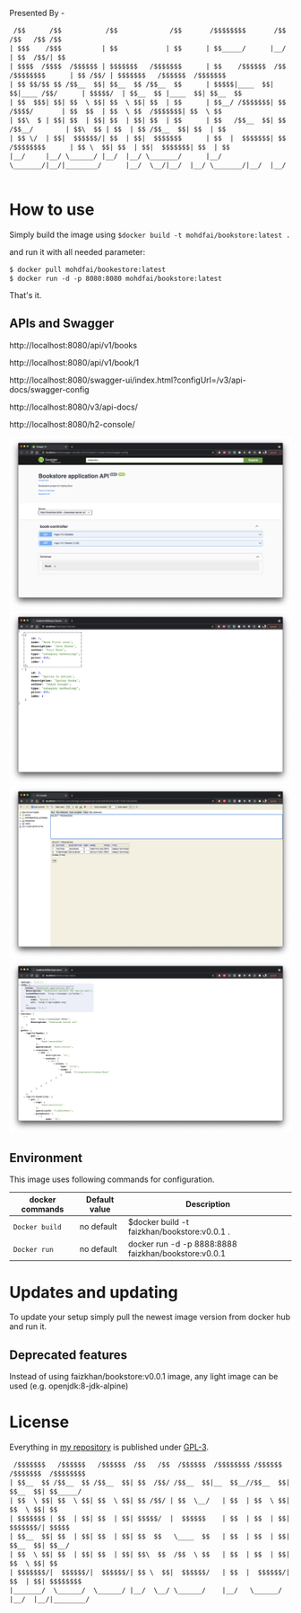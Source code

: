 Presented By -

```
 /$$      /$$           /$$             /$$       /$$$$$$$$       /$$                 /$$   /$$ /$$                          
| $$$    /$$$          | $$            | $$      | $$_____/      |__/                | $$  /$$/| $$                          
| $$$$  /$$$$  /$$$$$$ | $$$$$$$   /$$$$$$$      | $$    /$$$$$$  /$$ /$$$$$$$$      | $$ /$$/ | $$$$$$$   /$$$$$$  /$$$$$$$ 
| $$ $$/$$ $$ /$$__  $$| $$__  $$ /$$__  $$      | $$$$$|____  $$| $$|____ /$$/      | $$$$$/  | $$__  $$ |____  $$| $$__  $$
| $$  $$$| $$| $$  \ $$| $$  \ $$| $$  | $$      | $$__/ /$$$$$$$| $$   /$$$$/       | $$  $$  | $$  \ $$  /$$$$$$$| $$  \ $$
| $$\  $ | $$| $$  | $$| $$  | $$| $$  | $$      | $$   /$$__  $$| $$  /$$__/        | $$\  $$ | $$  | $$ /$$__  $$| $$  | $$
| $$ \/  | $$|  $$$$$$/| $$  | $$|  $$$$$$$      | $$  |  $$$$$$$| $$ /$$$$$$$$      | $$ \  $$| $$  | $$|  $$$$$$$| $$  | $$
|__/     |__/ \______/ |__/  |__/ \_______/      |__/   \_______/|__/|________/      |__/  \__/|__/  |__/ \_______/|__/  |__/
                                                                                                                                                                                                                                                                                                                                                                                       
```


# How to use

Simply build the image using `$docker build -t mohdfai/bookstore:latest .`

and run it with all needed parameter:

```console
$ docker pull mohdfai/bookestore:latest
$ docker run -d -p 8080:8080 mohdfai/bookstore:latest
```

That's it.

## APIs and Swagger
http://localhost:8080/api/v1/books

http://localhost:8080/api/v1/book/1

http://localhost:8080/swagger-ui/index.html?configUrl=/v3/api-docs/swagger-config

http://localhost:8080/v3/api-docs/

http://localhost:8080/h2-console/

![alt text](https://raw.githubusercontent.com/mohdfaizkhan/bookestore/main/screenshot/1%20Open%20API.png "preview1")
![alt text](https://raw.githubusercontent.com/mohdfaizkhan/bookestore/main/screenshot/2%20service1.png "preview2")
![alt text](https://raw.githubusercontent.com/mohdfaizkhan/bookestore/main/screenshot/3%20h2db%20data.png "preview3")
![alt text](https://raw.githubusercontent.com/mohdfaizkhan/bookestore/main/screenshot/4%20Api%20docs.png "preview4")

## Environment 

This image uses following commands for configuration.

|docker commands     |Default value        |Description                                         |
|------------------------|---------------------|----------------------------------------------------|
|`Docker build`    |no default           |$docker build -t faizkhan/bookstore:v0.0.1 .|
|`Docker run`    |no default           |docker run -d -p 8888:8888 faizkhan/bookstore:v0.0.1           |



# Updates and updating

To update your setup simply pull the newest image version from docker hub and run it.


## Deprecated features

Instead of using faizkhan/bookstore:v0.0.1  image, any light image can be used (e.g. openjdk:8-jdk-alpine)

# License

Everything in [my repository](https://github.com/mohdfaizkhan/mohdfaizkhan.github.io) is published under [GPL-3](https://spdx.org/licenses/GPL-3.0).

```
 /$$$$$$$   /$$$$$$   /$$$$$$  /$$   /$$  /$$$$$$  /$$$$$$$$ /$$$$$$  /$$$$$$$  /$$$$$$$$
| $$__  $$ /$$__  $$ /$$__  $$| $$  /$$/ /$$__  $$|__  $$__//$$__  $$| $$__  $$| $$_____/
| $$  \ $$| $$  \ $$| $$  \ $$| $$ /$$/ | $$  \__/   | $$  | $$  \ $$| $$  \ $$| $$      
| $$$$$$$ | $$  | $$| $$  | $$| $$$$$/  |  $$$$$$    | $$  | $$  | $$| $$$$$$$/| $$$$$   
| $$__  $$| $$  | $$| $$  | $$| $$  $$   \____  $$   | $$  | $$  | $$| $$__  $$| $$__/   
| $$  \ $$| $$  | $$| $$  | $$| $$\  $$  /$$  \ $$   | $$  | $$  | $$| $$  \ $$| $$      
| $$$$$$$/|  $$$$$$/|  $$$$$$/| $$ \  $$|  $$$$$$/   | $$  |  $$$$$$/| $$  | $$| $$$$$$$$
|_______/  \______/  \______/ |__/  \__/ \______/    |__/   \______/ |__/  |__/|________/
                                                                                                                                                                                                                                                                                                                                                            

```
